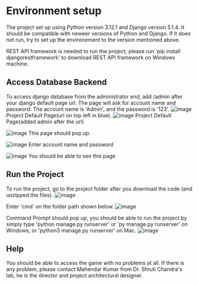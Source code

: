 # Environment setup

The project set up using Python version 3.12.1 and Django version 5.1.4. It should be compatible with neweer versions of Python and Django.
If it does not run, try to set up the environement to the version mentioned above.

REST API framework is needed to run the project, please run 'pip install djangorestframework' to download REST API framework on Windows machine.

## Access Database Backend
To access django database from the administrator end, add /admin after your django default page url. The page will ask for account name and password.
The account name is 'Admin', and the password is '123'. 
![image](https://github.com/user-attachments/assets/17f1b329-0b0d-4799-8fa2-63979b7d0561)
                          Project Default Page(url on top left in blue).
![image](https://github.com/user-attachments/assets/cbb9a698-d117-4f6f-9cc8-0266f36003c1)
                          Project Default Page(added admin after the url)

![image](https://github.com/user-attachments/assets/c151b16e-59b9-4425-9540-05e995c09236)
                          This page should pop up.

![image](https://github.com/user-attachments/assets/e41ab980-c283-4520-980d-d07c9129a142)
                          Enter account name and password

![image](https://github.com/user-attachments/assets/4f6dd993-1831-46b0-b401-d795167a540c)
                          You should be able to see this page


## Run the Project
To run the project, go to the project folder after you download the code (and unzipped the files).
![image](https://github.com/user-attachments/assets/70eef0bf-db8a-49c4-961d-21b2e382c2b9)

Enter 'cmd' on the folder path shown below.
![image](https://github.com/user-attachments/assets/704b77f0-ed92-493e-938c-7b34bff4ca6a)

Command Prompt should pop up, you should be able to run the project by simply type 'python manage.py runserver' or 'py manage.py runserver' on Windows, or 'python3 manage.py runserver' on Mac.
![image](https://github.com/user-attachments/assets/1648db28-7f63-400e-99c6-29ea59939fcb)

## Help
You should be able to access the game with no problems at all. If there is any problem, please contact Mahendar Kumar from Dr. Shruti Chandra's lab, he is the director and project architectural designer.






